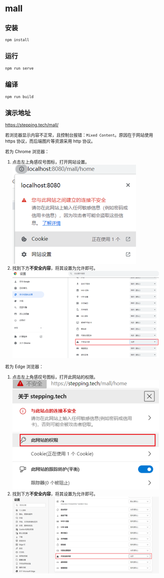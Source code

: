 # mall

## 安装
```
npm install
```

## 运行
```
npm run serve
```

## 编译
```
npm run build
```

## 演示地址

https://stepping.tech/mall/

若浏览器显示内容不正常，且控制台报错：`Mixed Content`。原因在于网站使用 https 协议，而后端图片等资源采用 http 协议。

若为 Chrome 浏览器：

1. 点击左上角感叹号图标，打开网站设置。
   ![](src/assets/img/readme/chrome-step1.png)
2. 找到下方**不安全内容**，将其设置为允许即可。
   ![](src/assets/img/readme/chrome-step2.png)

若为 Edge 浏览器：

1. 点击左上角感叹号图标，打开此网站的权限。
   ![](src/assets/img/readme/edge-step1.png)
2. 找到下方**不安全内容**，将其设置为允许即可。
   ![](src/assets/img/readme/edge-step2.png)